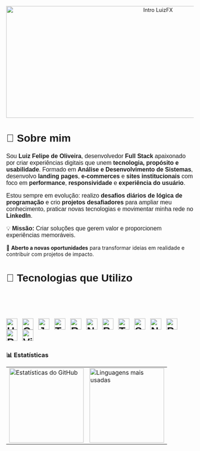 <p align="center">
  <img 
    src="https://raw.githubusercontent.com/luizfxdev/readme.md1/main/intro.gif" 
    alt="Intro LuizFX" 
    width="800"
    height="300"
  />
</p>

<h2 style="font-family: 'Montserrat', sans-serif; font-size: 28px;">📖 Sobre mim</h2>

<p style="font-family: 'Montserrat', sans-serif; font-size: 16px;">
Sou <strong>Luiz Felipe de Oliveira</strong>, desenvolvedor <strong>Full Stack</strong> apaixonado por criar experiências digitais que unem <strong>tecnologia, propósito e usabilidade</strong>.  
Formado em <strong>Análise e Desenvolvimento de Sistemas</strong>, desenvolvo <strong>landing pages</strong>, <strong>e-commerces</strong> e <strong>sites institucionais</strong> com foco em <strong>performance</strong>, <strong>responsividade</strong> e <strong>experiência do usuário</strong>.
</p>

<p style="font-family: 'Montserrat', sans-serif; font-size: 16px;">
Estou sempre em evolução: realizo <strong>desafios diários de lógica de programação</strong> e crio <strong>projetos desafiadores</strong> para ampliar meu conhecimento, praticar novas tecnologias e movimentar minha rede no <strong>LinkedIn</strong>.
</p>

<p style="font-family: 'Montserrat', sans-serif; font-size: 16px;">
💡 <strong>Missão:</strong> Criar soluções que gerem valor e proporcionem experiências memoráveis.
  
🚀 <strong>Aberto a novas oportunidades</strong> para transformar ideias em realidade e contribuir com projetos de impacto.
</p>

<!-- Fonte Montserrat do Google Fonts -->
<link href="https://fonts.googleapis.com/css2?family=Montserrat:wght@400;600&display=swap" rel="stylesheet">

<h2 style="font-family: 'Montserrat', sans-serif; font-size: 28px;">🤖 Tecnologias que Utilizo
<br/>
<br/>
<br/>

<img 
    align="left" 
    alt="HTML"
    title="HTML" 
    width="30px" 
    style="padding-right: 10px;" 
    src="https://cdn.jsdelivr.net/gh/devicons/devicon@latest/icons/html5/html5-original.svg" 
/>
<img 
    align="left" 
    alt="CSS" 
    title="CSS"
    width="30px" 
    style="padding-right: 10px;" 
    src="https://cdn.jsdelivr.net/gh/devicons/devicon@latest/icons/css3/css3-original.svg" 
/>
<img 
    align="left" 
    alt="JavaScript" 
    title="JavaScript"
    width="30px" 
    style="padding-right: 10px;" 
    src="https://cdn.jsdelivr.net/gh/devicons/devicon@latest/icons/javascript/javascript-original.svg" 
/>
<img 
    align="left" 
    alt="TypeScript"
    title="TypeScript" 
    width="30px" 
    style="padding-right: 10px;" 
    src="https://cdn.jsdelivr.net/gh/devicons/devicon@latest/icons/typescript/typescript-original.svg" 
/>
<img 
    align="left" 
    alt="React"
    title="React" 
    width="30px" 
    style="padding-right: 10px;" 
    src="https://cdn.jsdelivr.net/gh/devicons/devicon@latest/icons/react/react-original.svg" 
/>
<img 
    align="left" 
    alt="Next.js" 
    title="Next.js"
    width="30px" 
    style="padding-right: 10px;" 
    src="https://cdn.jsdelivr.net/gh/devicons/devicon@latest/icons/nextjs/nextjs-original.svg" 
/>
<img 
    align="left" 
    alt="Bootstrap"
    title="Bootstrap" 
    width="30px" 
    style="padding-right: 10px;" 
    src="https://cdn.jsdelivr.net/gh/devicons/devicon@latest/icons/bootstrap/bootstrap-original.svg" 
/>
<img 
    align="left" 
    alt="Tailwind" 
    title="Tailwind"
    width="30px" 
    style="padding-right: 10px;" 
    src="https://cdn.jsdelivr.net/gh/devicons/devicon@latest/icons/tailwindcss/tailwindcss-original.svg" 
/>
<img 
    align="left" 
    alt="SASS" 
    title="SASS"
    width="30px" 
    style="padding-right: 10px;" 
    src="https://cdn.jsdelivr.net/gh/devicons/devicon@latest/icons/sass/sass-original.svg" 
/>
<img 
    align="left" 
    alt="Nodejs" 
    title="Nodejs"
    width="30px" 
    style="padding-right: 10px;" 
    src="https://cdn.jsdelivr.net/gh/devicons/devicon@latest/icons/nodejs/nodejs-original-wordmark.svg" 
/>
<img 
    align="left" 
    alt="Prisma" 
    title="Prisma"
    width="30px" 
    style="padding-right: 10px;" 
    src="https://cdn.jsdelivr.net/gh/devicons/devicon@latest/icons/prisma/prisma-original.svg" 
/>
<img 
    align="left" 
    alt="PostegreSQL" 
    title="PostegreSQL"
    width="30px" 
    style="padding-right: 10px;" 
    src="https://cdn.jsdelivr.net/gh/devicons/devicon@latest/icons/postgresql/postgresql-original-wordmark.svg" 
/>
<img 
    align="left" 
    alt="Vite" 
    title="Vite"
    width="30px" 
    style="padding-right: 10px;" 
    src="https://cdn.jsdelivr.net/gh/devicons/devicon@latest/icons/vitejs/vitejs-original.svg" 
/>

<br/>
<br/>

### 📊 Estatísticas
<table align="center">
  <tr>
    <td>
      <img 
        alt="Estatísticas do GitHub" 
        height="200" 
        src="https://github-readme-stats.vercel.app/api?username=luizfxdev&show_icons=true&theme=dark&include_all_commits=true&locale=pt-br" 
      />
    </td>
    <td>
      <img 
        alt="Linguagens mais usadas" 
        height="200" 
        src="https://github-readme-stats.vercel.app/api/top-langs/?username=luizfxdev&theme=dark&layout=compact&custom_title=Tecnologias&langs_count=9" 
      />
    </td>
  </tr>
</table>
